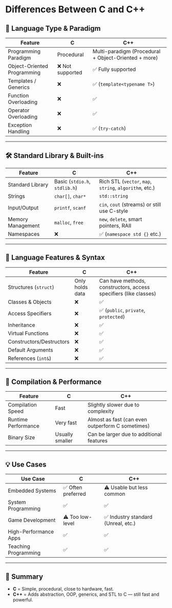 # Differences Between C and C++

## 🔧 Language Type & Paradigm

| Feature                    | C                         | C++                                                    |
|----------------------------|---------------------------|--------------------------------------------------------|
| Programming Paradigm       | Procedural                | Multi-paradigm (Procedural + Object-Oriented + more)   |
| Object-Oriented Programming| ❌ Not supported          | ✅ Fully supported                                      |
| Templates / Generics       | ❌                        | ✅ (`template<typename T>`)                             |
| Function Overloading       | ❌                        | ✅                                                      |
| Operator Overloading       | ❌                        | ✅                                                      | 
| Exception Handling         | ❌                        | ✅ (`try-catch`)                                        |

---

## 🛠️ Standard Library & Built-ins

| Feature               | C                              | C++                                                             |
|----------------------|--------------------------------|------------------------------------------------------------------|
| Standard Library      | Basic (`stdio.h`, `stdlib.h`) | Rich STL (`vector`, `map`, `string`, `algorithm`, etc.)         |
| Strings               | `char[]`, `char*`              | `std::string`                                                   |
| Input/Output          | `printf`, `scanf`              | `cin`, `cout` (streams) or still use C-style                    |
| Memory Management     | `malloc`, `free`               | `new`, `delete`, smart pointers, RAII                          |
| Namespaces            | ❌                             | ✅ (`namespace std {}` etc.)                                   |

---

## 🧠 Language Features & Syntax

| Feature               | C                        | C++                                                               |
|----------------------|--------------------------|--------------------------------------------------------------------|
| Structures (`struct`) | Only holds data          | Can have methods, constructors, access specifiers (like classes)   |
| Classes & Objects     | ❌                       | ✅                                                                 |
| Access Specifiers     | ❌                       | ✅ (`public`, `private`, `protected`)                             |
| Inheritance           | ❌                       | ✅                                                                 |
| Virtual Functions     | ❌                       | ✅                                                                 |
| Constructors/Destructors| ❌                    | ✅                                                                 |
| Default Arguments     | ❌                       | ✅                                                                 |
| References (`int&`)   | ❌                       | ✅                                                                 |

---

## 🧪 Compilation & Performance

| Feature               | C                      | C++                                               |
|----------------------|------------------------|---------------------------------------------------|
| Compilation Speed     | Fast                   | Slightly slower due to complexity                 |
| Runtime Performance   | Very fast              | Almost as fast (can even outperform C sometimes)  |
| Binary Size           | Usually smaller        | Can be larger due to additional features          |

---

## 💡 Use Cases

| Use Case               | C                     | C++                                |
|------------------------|----------------------|-------------------------------------|
| Embedded Systems       | ✅ Often preferred    | ⚠️ Usable but less common           |
| System Programming     | ✅                    | ✅                                  |
| Game Development       | ⚠️ Too low-level      | ✅ Industry standard (Unreal, etc.) |
| High-Performance Apps  | ✅                    | ✅                                  |
| Teaching Programming   | ✅                    | ✅                                  |

---

## 🎯 Summary

- **C** = Simple, procedural, close to hardware, fast.
- **C++** = Adds abstraction, OOP, generics, and STL to C — still fast and powerful.
